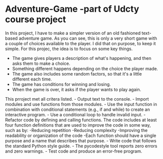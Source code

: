 # Adventure-Game -part of Udcty course project
In this project, I have to make a simpler version of an old fashioned text-based adventure game. As you can see, this is only a very
short game with a couple of choices available to the player. I did that on purpose, to keep it simple. For this projec, the idea is to 
focus on some key things.
  - The game gives players a description of what's happening, and then asks them to make a choice.
  - Something different happens depending on the choice the player made.
  - The game also includes some random factors, so that it's a little different each time.
  - The game has conditions for winning and losing.
  - When the game is over, it asks if the player wants to play again.
  
  This prroject met all critera listed.
    - Output text to the console.
    - Import modules and use functions from those modules.
    - Use the input function in combination with conditional statements (e.g., if and while) to create an interactive program.
    - Use a conditional loop to handle invalid input.
    - Refactor code by defining and calling functions.
        The code includes at least four function definitions that are used to improve the code in some way, such as by:
          -Reducing repetition
          -Reducing complexity
          -Improving the readability or organization of the code
          -Each function should have a single purpose and a name that describes that purpose.
    - Write code that follows the standard Python style guide.
      - The pycodestyle tool reports zero errors and zero warnings.
    - Test code and produce an error-free program.
  
